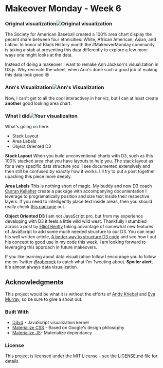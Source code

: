 
# Makeover Monday - Week 6

### Original visualization![Original visualization](https://pbs.twimg.com/profile_images/562466745340817408/_nIu8KHX.jpeg)

The Society for American Baseball created a 100% area chart display the pecent share between four ethnicities: White, African American, Asian, and Latino. In honor of Black History month the #MakeoverMonday community is taking a stab at presenting this data differently to explore a few more ways one might looks at the data.

Instead of doing a makeover I want to remake Ann Jackson's visualization in D3.js. Why recreate the wheel, when Ann's done such a good job of making this data look good 😍

### Ann's Visualization![Ann's Visualization](https://pbs.twimg.com/profile_images/562466745340817408/_nIu8KHX.jpeg)

Now, I can't get to all the cool interactivey in her viz, but I can at least create **another** good looking area chart.

### What I did![Your visualizaiton](http://metacentricities.com/wp-content/uploads/2016/09/Lion-5.jpg)
What's going on here:
* Stack Layout
* Area Labels
* Object Oriented D3

**Stack Layout**
When you build unconventional charts with D3, such as this 100% stacked area chat you have layouts to help you. The [stack layout](https://github.com/d3/d3-shape#_stack) as for a very specific data structure you'll see documented extensively and then still be confused by exactly how it works. I'll try to put a post together upacking this piece more deeply.

**Area Labels**
This is nothing short of magic. My buddy and now D3 coach [Curran Kelleher](https://twitter.com/currankelleher) create a package with accompanying documentation I leverage to programatically position and size text inside their respective layers. If you need to intelligently place text inside areas, then you should really check [this package](https://github.com/curran/d3-area-label)  out.

**Object Oriented D3**
I am not JavaScript pro, but from my experience developing with D3 it feels a little wild wild west. Thankfully I stumbled across a post by [Elliot Bently](https://twitter.com/elliot_bentley) taking advantage of somewhat new features of JavaScript to add some much needed structure to our D3. You can read his well written article, [A better way to structure D3 code](http://ejb.github.io/2017/08/09/a-better-way-to-structure-d3-code-es6-version.html) and see how I put his concept to good use in my code this week. I am looking forward to leveraging this approach in future makeovers.

If you like learning about data visualization follow I encourage you to follow me on Twitter [@robcrock](twitter.com/robcrock) to catch what I'm Tweeting about. **Spoiler alert**, it's almost always data visualization.

## Acknowledgments

This project would be what it is without the efforts of [Andy Kriebel](https://twitter.com/VizWizBI) and [Eva Murray](https://twitter.com/TriMyData), so be sure to give a shout out.

### Built With

* [D3v4](https://d3js.org/d3.v4.min.js) - JavaScript visualization kernel
* [Materialize CSS](https://cdnjs.cloudflare.com/ajax/libs/materialize/0.100.2/css/materialize.min.css) - Based on Google's design philosophy
* [Materialize JS](https://cdnjs.cloudflare.com/ajax/libs/materialize/0.100.2/js/materialize.min.js)- Materialize dependancy

### License

This project is licensed under the MIT License - see the [LICENSE.md](LICENSE.md) file for details
